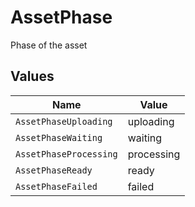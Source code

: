 # AssetPhase

Phase of the asset


## Values

| Name                   | Value                  |
| ---------------------- | ---------------------- |
| `AssetPhaseUploading`  | uploading              |
| `AssetPhaseWaiting`    | waiting                |
| `AssetPhaseProcessing` | processing             |
| `AssetPhaseReady`      | ready                  |
| `AssetPhaseFailed`     | failed                 |